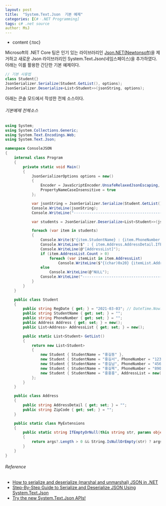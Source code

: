 ```yaml
---
layout: post
title:  "System.Text.Json  기본 예제"
categories: [C#ㆍ.NET Programming]
tags: c# .net source
author: MsJ
---
```


* content
{:toc}

Microsoft의 .NET Core 팀은 인기 있는 라이브러리인 [Json.NET(Newtonsoft)](https://www.newtonsoft.com/json)을 제거하고 새로운 Json 라이브러리인 System.Text.Json(네임스페이스)을 추가하였다. 아래는 이를 활용한 간단한 기본 예제이다.

```cs
// 기본 사용법
class Student{}
JsonSerializer.Serialize(Student.GetList(), options);
JsonSerializer.Deserialize<List<Student>>(jsonString, options);
```

아래는 콘솔 모드에서 작성한 전체 소스이다.





###### 기본예제 전체소스

```cs
using System;
using System.Collections.Generic;
using System.Text.Encodings.Web;
using System.Text.Json;

namespace ConsoleJSON
{
    internal class Program
    {
        private static void Main()
        {
            JsonSerializerOptions options = new()
            {
                Encoder = JavaScriptEncoder.UnsafeRelaxedJsonEscaping,
                PropertyNameCaseInsensitive = true
            };

            var jsonString = JsonSerializer.Serialize(Student.GetList(), options);
            Console.WriteLine(jsonString);
            Console.WriteLine("----------------------------------------------");

            var students = JsonSerializer.Deserialize<List<Student>>(jsonString, options);

            foreach (var item in students)
            {
                Console.Write($"{item.StudentName} : {item.PhoneNumber.IfEmptyOrNull("xxxx")} : {item.RegDate}");
                Console.WriteLine($" : { item.Address.AddressDetail.IfEmptyOrNull("aaaa")} : { item.Address.ZipCode.IfEmptyOrNull("00000")}");
                Console.WriteLine(@"[AddressList]");
                if (item.AddressList.Count > 0)
                    foreach (var itemList in item.AddressList)
                        Console.WriteLine($"{(char)0x20} {itemList.AddressDetail} : {itemList.ZipCode}");
                else
                    Console.WriteLine(@"NULL");
                Console.WriteLine("----------------------------------------------");
            }
        }
    }

    public class Student
    {
        public string RegDate { get; } = "2021-03-03"; // DateTime.Now.ToString("yyyy-MM-dd");
        public string StudentName { get; set; } = "";
        public string PhoneNumber { get; set; } = "";
        public Address Address { get; set; } = new();
        public List<Address> AddressList { get; set; } = new();

        public static List<Student> GetList()
        {
            return new List<Student>
            {
                new Student { StudentName = "홍길동" },
                new Student { StudentName = "홍길서", PhoneNumber = "1234" },
                new Student { StudentName = "홍길남", PhoneNumber = "4567", Address = new() {AddressDetail = "ABCD", ZipCode ="50000" } },
                new Student { StudentName = "홍길북", PhoneNumber = "8901", Address = new() {AddressDetail = "EFGH", ZipCode ="60000" } },
                new Student { StudentName = "홍홍홍", AddressList = new() { new(){AddressDetail = "abcd", ZipCode ="50001"}, new(){AddressDetail = "efgh", ZipCode ="60001"} } }
            };
        }
    }

    public class Address
    {
        public string AddressDetail { get; set; } = "";
        public string ZipCode { get; set; } = "";
    }

    public static class MyExtensions
    {
        public static string IfEmptyOrNull(this string str, params object[] args)
        {
            return args?.Length > 0 && String.IsNullOrEmpty(str) ? args.GetValue(0).ToString() : str.ToString();
        }
    }
}
```

###### Reference
* [How to serialize and deserialize (marshal and unmarshal) JSON in .NET](https://docs.microsoft.com/en-us/dotnet/standard/serialization/system-text-json-how-to)
* [Step-By-Step Guide to Serialize and Deserialize JSON Using System.Text.Json](https://www.techrepository.in/blog/posts/step-by-step-guide-to-serialize-and-deserialize-json-using-system-text-json)
* [Try the new System.Text.Json APIs!](https://www.youtube.com/watch?v=gb3zcdZ-y3M)
